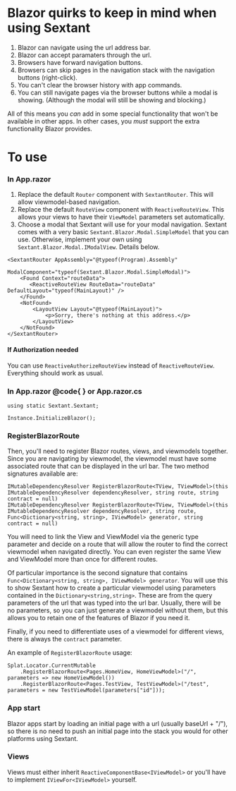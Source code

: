 # Blazor quirks to keep in mind when using Sextant
1. Blazor can navigate using the url address bar.
2. Blazor can accept paramaters through the url.
3. Browsers have forward navigation buttons.
4. Browsers can skip pages in the navigation stack with the navigation buttons (right-click).
5. You can't clear the browser history with app commands.
6. You can still navigate pages via the browser buttons while a modal is showing.  (Although the modal will still be showing and blocking.)

All of this means you _can_ add in some special functionality that won't be available in other apps.  In other cases, you *must* support the extra functionality Blazor provides.

# To use

### In App.razor

1.  Replace the default `Router` component with `SextantRouter`.  This will allow viewmodel-based navigation.  
2.  Replace the default `RouteView` component with `ReactiveRouteView`.  This allows your views to have their `ViewModel` parameters set automatically.
3.  Choose a modal that Sextant will use for your modal navigation.  Sextant comes with a very basic `Sextant.Blazor.Modal.SimpleModel` that you can use.  Otherwise, implement your own using `Sextant.Blazor.Modal.IModalView`. Details below.

```
<SextantRouter AppAssembly="@typeof(Program).Assembly"
               ModalComponent="typeof(Sextant.Blazor.Modal.SimpleModal)">
    <Found Context="routeData">
       <ReactiveRouteView RouteData="routeData" DefaultLayout="typeof(MainLayout)" />
    </Found>
    <NotFound>
        <LayoutView Layout="@typeof(MainLayout)">
            <p>Sorry, there's nothing at this address.</p>
        </LayoutView>
    </NotFound>
</SextantRouter>
```
#### If Authorization needed
You can use `ReactiveAuthorizeRouteView` instead of `ReactiveRouteView`.  Everything should work as usual.

### In App.razor @code{ } or App.razor.cs
```
using static Sextant.Sextant;

Instance.InitializeBlazor();
```
### RegisterBlazorRoute
Then, you'll need to register Blazor routes, views, and viewmodels together.  Since you are navigating by viewmodel, the viewmodel must have some associated route that can be displayed in the url bar.  The two method signatures available are:
```
IMutableDependencyResolver RegisterBlazorRoute<TView, TViewModel>(this IMutableDependencyResolver dependencyResolver, string route, string contract = null)
IMutableDependencyResolver RegisterBlazorRoute<TView, TViewModel>(this IMutableDependencyResolver dependencyResolver, string route, Func<Dictionary<string, string>, IViewModel> generator, string contract = null)
```
You will need to link the View and ViewModel via the generic type parameter and decide on a route that will allow the router to find the correct viewmodel when navigated directly.  You can even register the same View and ViewModel more than once for different routes.

Of particular importance is the second signature that contains `Func<Dictionary<string, string>, IViewModel> generator`.  You will use this to show Sextant how to create a particular viewmodel using parameters contained in the `Dictionary<string,string>`.  These are from the query parameters of the url that was typed into the url bar.  Usually, there will be no parameters, so you can just generate a viewmodel without them, but this allows you to retain one of the features of Blazor if you need it.

Finally, if you need to differentiate uses of a viewmodel for different views, there is always the `contract` parameter.

An example of `RegisterBlazorRoute` usage:
```
Splat.Locator.CurrentMutable
    .RegisterBlazorRoute<Pages.HomeView, HomeViewModel>("/", parameters => new HomeViewModel())
    .RegisterBlazorRoute<Pages.TestView, TestViewModel>("/test", parameters = new TestViewModel(parameters["id"]));
```

### App start
Blazor apps start by loading an initial page with a url (usually baseUrl + "/"), so there is no need to push an initial page into the stack you would for other platforms using Sextant.

### Views 
Views must either inherit `ReactiveComponentBase<IViewModel>` or you'll have to implement `IViewFor<IViewModel>` yourself.
